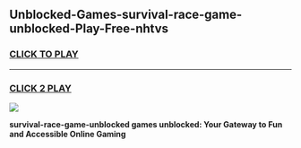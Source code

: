 
## Unblocked-Games-survival-race-game-unblocked-Play-Free-nhtvs
<h3>
<a href="https://premium76.site?title=survival-race-game-unblocked&ref=10A">CLICK TO PLAY</a></h3>
<hr>

<h3>
<a href="https://premium76.site?title=survival-race-game-unblocked&ref=10A">CLICK 2 PLAY</a>
  
</h3>

<a href="https://premium76.site?title=survival-race-game-unblocked&ref=10A"><img src="https://clearcache.store/games.png"></a>


**survival-race-game-unblocked games unblocked: Your Gateway to Fun and Accessible Online Gaming**
